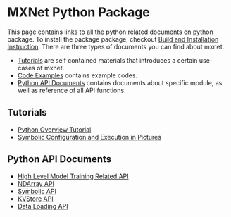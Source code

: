 MXNet Python Package
====================
This page contains links to all the python related documents on python package.
To install the package package, checkout [Build and Installation Instruction](../build.md).
There are three types of documents you can find about mxnet.

* [Tutorials](#tutorials) are self contained materials that introduces a certain use-cases of mxnet.
* [Code Examples](../../example) contains example codes.
* [Python API Documents](#python-api-documents) contains documents about specific module, as well as reference of all API functions.

Tutorials
---------
* [Python Overview Tutorial](tutorial.md)
* [Symbolic Configuration and Execution in Pictures](symbol_in_pictures.md)


Python API Documents
--------------------
* [High Level Model Training Related API](model.md)
* [NDArray API](ndarray.md)
* [Symbolic API](symbol.md)
* [KVStore API](kvstore.md)
* [Data Loading API](io.md)
